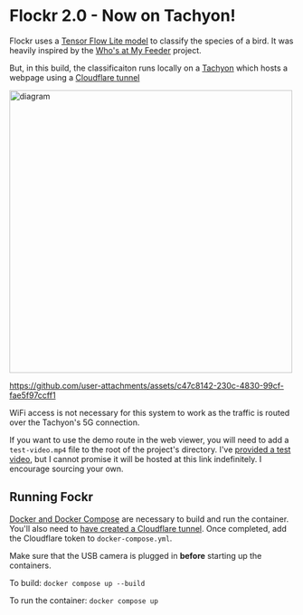 # Flockr 2.0 - Now on Tachyon!
Flockr uses a [Tensor Flow Lite model](https://www.kaggle.com/models/google/aiy/tfLite/vision-classifier-birds-v1/3?tfhub-redirect=true) to classify the species of a bird. It was heavily inspired by the [Who's at My Feeder](https://github.com/mmcc-xx/WhosAtMyFeeder/tree/master) project. 

But, in this build, the classificaiton runs locally on a [Tachyon](https://store.particle.io/products/tachyon-5g-single-board-computer?srsltid=AfmBOoqS-CJ_dRhT2RDfvqEBa6hlWv86Dj3AclJPp9UIN-GQakMZWwWN) which hosts a webpage using a [Cloudflare tunnel](https://developers.cloudflare.com/cloudflare-one/connections/connect-networks/)

<img height="500" alt="diagram" src="https://github.com/user-attachments/assets/d59a3b74-77b2-427b-9824-0ce3cced1a8d" />

https://github.com/user-attachments/assets/c47c8142-230c-4830-99cf-fae5f97ccff1

WiFi access is not necessary for this system to work as the traffic is routed over the Tachyon's 5G connection. 

If you want to use the demo route in the web viewer, you will need to add a `test-video.mp4` file to the root of the project's directory. I've [provided a test video](https://drive.google.com/file/d/1tTz1Gps4WgYqqTi08huPQqQcx8DzA_3P/view?usp=sharing), but I cannot promise it will be hosted at this link indefinitely. I encourage sourcing your own.

## Running Fockr
[Docker and Docker Compose](https://docs.docker.com/engine/install/raspberry-pi-os/) are necessary to build and run the container. You'll also need to [have created a Cloudflare tunnel](https://www.youtube.com/watch?v=ey4u7OUAF3c&pp=ygUQY2xvdWRmbGFyZSB1bm5lbA%3D%3D). Once completed, add the Cloudflare token to `docker-compose.yml`.

Make sure that the USB camera is plugged in **before** starting up the containers.

To build: `docker compose up --build`

To run the container: `docker compose up`
